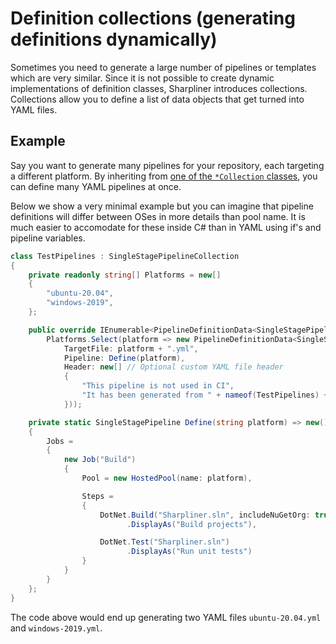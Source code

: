 # Definition collections (generating definitions dynamically)

Sometimes you need to generate a large number of pipelines or templates which are very similar.
Since it is not possible to create dynamic implementations of definition classes, Sharpliner introduces collections.
Collections allow you to define a list of data objects that get turned into YAML files.

## Example

Say you want to generate many pipelines for your repository, each targeting a different platform.
By inheriting from [one of the `*Collection` classes](https://github.com/sharpliner/sharpliner/blob/main/src/Sharpliner/AzureDevOps/PublicDefinitions.cs), you can define many YAML pipelines at once.

Below we show a very minimal example but you can imagine that pipeline definitions will differ between OSes in more details than pool name.
It is much easier to accomodate for these inside C# than in YAML using if's and pipeline variables.

```csharp
class TestPipelines : SingleStagePipelineCollection
{
    private readonly string[] Platforms = new[]
    {
        "ubuntu-20.04",
        "windows-2019",
    };

    public override IEnumerable<PipelineDefinitionData<SingleStagePipeline>> Pipelines =>
        Platforms.Select(platform => new PipelineDefinitionData<SingleStagePipeline>(
            TargetFile: platform + ".yml",
            Pipeline: Define(platform),
            Header: new[] // Optional custom YAML file header
            {
                "This pipeline is not used in CI",
                "It has been generated from " + nameof(TestPipelines) + ".cs for E2E test purposes",
            }));

    private static SingleStagePipeline Define(string platform) => new()
    {
        Jobs =
        {
            new Job("Build")
            {
                Pool = new HostedPool(name: platform),

                Steps =
                {
                    DotNet.Build("Sharpliner.sln", includeNuGetOrg: true)
                          .DisplayAs("Build projects"),

                    DotNet.Test("Sharpliner.sln")
                          .DisplayAs("Run unit tests")
                }
            }
        }
    };
}
```

The code above would end up generating two YAML files `ubuntu-20.04.yml` and `windows-2019.yml`.
